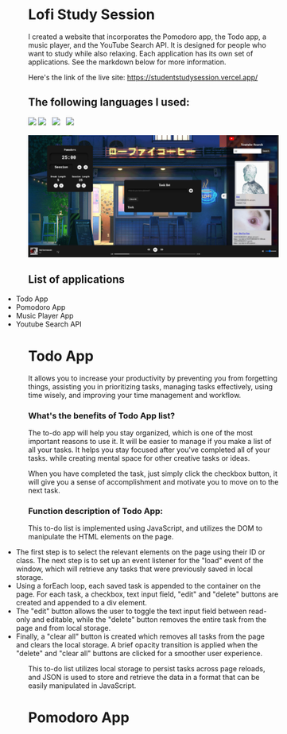 
# Lofi Study Session

I created a website that incorporates the Pomodoro app, the Todo app, a music player, and the YouTube Search API. It is designed for people who want to study while also relaxing. Each application has its own set of applications. See the markdown below for more information.

Here's the link of the live site: https://studentstudysession.vercel.app/

## The following languages I used:
<div align-items: left>
<img src="https://user-images.githubusercontent.com/25181517/192158954-f88b5814-d510-4564-b285-dff7d6400dad.png" width="50">
<img src="https://user-images.githubusercontent.com/25181517/183898674-75a4a1b1-f960-4ea9-abcb-637170a00a75.png" width="50">
&nbsp;
<img src="https://user-images.githubusercontent.com/25181517/192158956-48192682-23d5-4bfc-9dfb-6511ade346bc.png" width="45">
&nbsp;
  <img src="https://user-images.githubusercontent.com/25181517/117447155-6a868a00-af3d-11eb-9cfe-245df15c9f3f.png" width="45">
</div >
<br>
<img src="src\bg-image\Student pomodoro img.JPG" alt= “” >

## List of applications

<ul style="text-align: left;">
<li style="margin-left: -3rem;">Todo App</li>
<li style="margin-left: -3rem;">Pomodoro App</li>
<li style="margin-left: -3rem;">Music Player App</li>
<li style="margin-left: -3rem;">Youtube Search API</li>
</ul>

# Todo App

<p>It allows you to increase your productivity by preventing you from forgetting things, assisting you in prioritizing tasks, managing tasks effectively, using time wisely, and improving your time management and workflow.</p>

### What's the benefits of Todo App list?

The to-do app will help you stay organized, which is one of the most important reasons to use it. It will be easier to manage if you make a list of all your tasks. It helps you stay focused after you've completed all of your tasks. while creating mental space for other creative tasks or ideas.

When you have completed the task, just simply click the checkbox button, it will give you a sense of accomplishment and motivate you to move on to the next task.

### Function description of Todo App:

This to-do list is implemented using JavaScript, and utilizes the DOM to manipulate the HTML elements on the page.
<ul style="text-align: left;">
<li style="margin-left: -3rem;"> The first step is to select the relevant elements on the page using their ID or class. The next step is to set up an event listener for the "load" event of the window, which will retrieve any tasks that were previously saved in local storage.

<li style="margin-left: -3rem;"> Using a forEach loop, each saved task is appended to the container on the page. For each task, a checkbox, text input field, "edit" and "delete" buttons are created and appended to a div element.

<li style="margin-left: -3rem;"> The "edit" button allows the user to toggle the text input field between read-only and editable, while the "delete" button removes the entire task from the page and from local storage.

<li style="margin-left: -3rem;"> Finally, a "clear all" button is created which removes all tasks from the page and clears the local storage. A brief opacity transition is applied when the "delete" and "clear all" buttons are clicked for a smoother user experience.
</ul>

This to-do list utilizes local storage to persist tasks across page reloads, and JSON is used to store and retrieve the data in a format that can be easily manipulated in JavaScript.

# Pomodoro App


